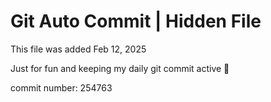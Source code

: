 # Git Auto Commit | Hidden File

This file was added Feb 12, 2025

Just for fun and keeping my daily git commit active 🤪

commit number: 254763
